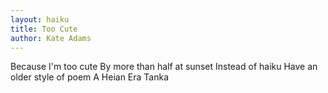 ```yaml
---
layout: haiku
title: Too Cute
author: Kate Adams
---
```



Because I'm too cute
By more than half at sunset
Instead of haiku
Have an older style of poem
A Heian Era Tanka
